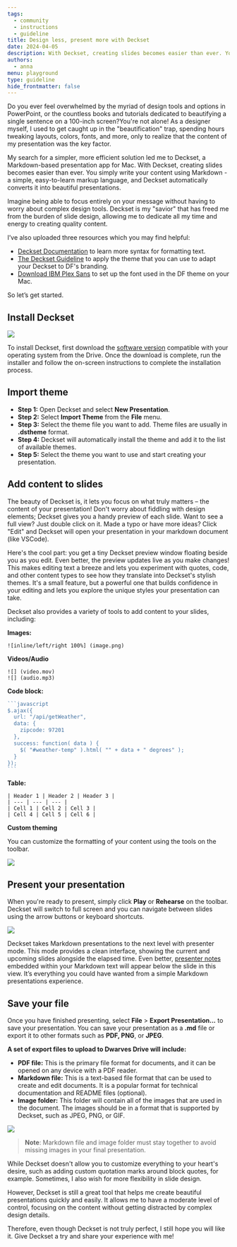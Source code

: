 ```yaml
---
tags: 
  - community
  - instructions
  - guideline
title: Design less, present more with Deckset
date: 2024-04-05
description: With Deckset, creating slides becomes easier than ever. You simply write your content using Markdown - a simple, easy-to-learn markup language, and Deckset automatically converts it into beautiful presentations.
authors: 
  - anna
menu: playground
type: guideline
hide_frontmatter: false
---
```

Do you ever feel overwhelmed by the myriad of design tools and options in PowerPoint, or the countless books and tutorials dedicated to beautifying a single sentence on a 100-inch screen?You're not alone! As a designer myself, I used to get caught up in the "beautification" trap, spending hours tweaking layouts, colors, fonts, and more, only to realize that the content of my presentation was the key factor.

My search for a simpler, more efficient solution led me to Deckset, a Markdown-based presentation app for Mac. With Deckset, creating slides becomes easier than ever. You simply write your content using Markdown - a simple, easy-to-learn markup language, and Deckset automatically converts it into beautiful presentations.

Imagine being able to focus entirely on your message without having to worry about complex design tools. Deckset is my "savior" that has freed me from the burden of slide design, allowing me to dedicate all my time and energy to creating quality content.

I’ve also uploaded three resources which you may find helpful:

- [Deckset Documentation](https://docs.deckset.com/English.lproj/getting-started.html) to learn more syntax for formatting text.
- [The Deckset Guideline](https://drive.google.com/drive/folders/1bakuk7-BRTaOlqVu5Jbk_QRbR42Ym2g6?usp=drive_link) to apply the theme that you can use to adapt your Deckset to DF's branding.
- [Download IBM Plex Sans](https://fonts.google.com/specimen/IBM+Plex+Sans) to set up the font used in the DF theme on your Mac.

So let’s get started.

## Install Deckset

![](assets/design-less-present-more-with-deckset._design-less-present-more-with-deckset_image5.webp)

To install Deckset, first download the [software version](https://drive.google.com/file/d/16aOzaQ6YxySsGEjCwVVDSVbt3dSYSdAT/view?usp=drive_link) compatible with your operating system from the Drive. Once the download is complete, run the installer and follow the on-screen instructions to complete the installation process.

## Import theme
* **Step 1:** Open Deckset and select **New Presentation**.
* **Step 2:** Select **Import Theme** from the **File** menu.
* **Step 3:** Select the theme file you want to add. Theme files are usually in **.dstheme** format.
* **Step 4:** Deckset will automatically install the theme and add it to the list of available themes.
* **Step 5:** Select the theme you want to use and start creating your presentation.

## Add content to slides
The beauty of Deckset is, it lets you focus on what truly matters – the content of your presentation! Don't worry about fiddling with design elements; Deckset gives you a handy preview of each slide. Want to see a full view? Just double click on it. Made a typo or have more ideas? Click "Edit" and Deckset will open your presentation in your markdown document (like VSCode). 

Here's the cool part: you get a tiny Deckset preview window floating beside you as you edit. Even better, the preview updates live as you make changes! This makes editing text a breeze and lets you experiment with quotes, code, and other content types to see how they translate into Deckset's stylish themes. It's a small feature, but a powerful one that builds confidence in your editing and lets you explore the unique styles your presentation can take.

Deckset also provides a variety of tools to add content to your slides, including:

**Images:** 
```plain-text
![inline/left/right 100%] (image.png)
```
**Videos/Audio** 
```plain-text
![] (video.mov)
![] (audio.mp3)
```
**Code block:** 
````javascript
```javascript
$.ajax({
  url: "/api/getWeather",
  data: {
    zipcode: 97201
  },
  success: function( data ) {
    $( "#weather-temp" ).html( "" + data + " degrees" );
  }
});
```
````
**Table:** 
```plain-text
| Header 1 | Header 2 | Header 3 |
| --- | --- | --- |
| Cell 1 | Cell 2 | Cell 3 |
| Cell 4 | Cell 5 | Cell 6 |
```
**Custom theming** 

You can customize the formatting of your content using the tools on the toolbar.

![](assets/design-less-present-more-with-deckset._design-less-present-more-with-deckset_image2.webp)

## Present your presentation

When you're ready to present, simply click **Play** or **Rehearse** on the toolbar. Deckset will switch to full screen and you can navigate between slides using the arrow buttons or keyboard shortcuts.

![](assets/design-less-present-more-with-deckset._design-less-present-more-with-deckset_image3.webp)

Deckset takes Markdown presentations to the next level with presenter mode. This mode provides a clean interface, showing the current and upcoming slides alongside the elapsed time. Even better, [presenter notes](https://docs.deckset.com/English.lproj/Presenting/presenter-notes.html) embedded within your Markdown text will appear below the slide in this view. It’s everything you could have wanted from a simple Markdown presentations experience.

## Save your file
Once you have finished presenting, select **File** > **Export Presentation...** to save your presentation. You can save your presentation as a **.md** file or export it to other formats such as **PDF, PNG**, or **JPEG**.

**A set of export files to upload to Dwarves Drive will include:**
- **PDF file:** This is the primary file format for documents, and it can be opened on any device with a PDF reader.
- **Markdown file:** This is a text-based file format that can be used to create and edit documents. It is a popular format for technical documentation and README files (optional).
- **Image folder:** This folder will contain all of the images that are used in the document. The images should be in a format that is supported by Deckset, such as JPEG, PNG, or GIF.

![](assets/design-less-present-more-with-deckset._design-less-present-more-with-deckset_image4.webp)

> **Note**: Markdown file and image folder must stay together to avoid missing images in your final presentation.

While Deckset doesn't allow you to customize everything to your heart's desire, such as adding custom quotation marks around block quotes, for example. Sometimes, I also wish for more flexibility in slide design.

However, Deckset is still a great tool that helps me create beautiful presentations quickly and easily. It allows me to have a moderate level of control, focusing on the content without getting distracted by complex design details.

Therefore, even though Deckset is not truly perfect, I still hope you will like it. Give Deckset a try and share your experience with me!
